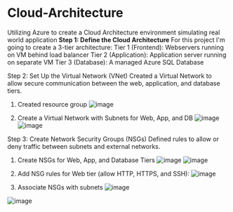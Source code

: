 # Cloud-Architecture
Utilizing Azure to create a Cloud Architecture environment simulating real world application
**Step 1: Define the Cloud Architecture**
For this project I'm going to create a 3-tier architecture:
Tier 1 (Frontend): Webservers running on VM behind load balancer
Tier 2 (Application): Application server running on separate VM
Tier 3 (Database): A managed Azure SQL Database

Step 2: Set Up the Virtual Network (VNet)
Created a Virtual Network to allow secure communication between the web, application, and database tiers.
1) Created resource group
![image](https://github.com/user-attachments/assets/68ea66b0-adf8-43ed-9e02-554e2bdf5907)

2) Create a Virtual Network with Subnets for Web, App, and DB
![image](https://github.com/user-attachments/assets/4ee757b5-c229-4f24-832a-570781ea62bf)
![image](https://github.com/user-attachments/assets/417a0815-298f-491f-a9b9-309e70f372c5)


Step 3: Create Network Security Groups (NSGs)
Defined rules to allow or deny traffic between subnets and external networks.
1) Create NSGs for Web, App, and Database Tiers
![image](https://github.com/user-attachments/assets/51cdf1da-384e-4067-9d34-773ebeff2ce2)
![image](https://github.com/user-attachments/assets/35cdd6c0-3ae2-41d9-bb4f-55e3b387e4b0)

2) Add NSG rules for Web tier (allow HTTP, HTTPS, and SSH):
![image](https://github.com/user-attachments/assets/90941594-8226-468e-a7cf-145b867654e2)

3) Associate NSGs with subnets
![image](https://github.com/user-attachments/assets/a6c2d0b3-5e14-41c6-8e32-9464b2f8f016)

![image](https://github.com/user-attachments/assets/a5e0081a-b15c-4d67-887b-2a199f8c6e8b)







